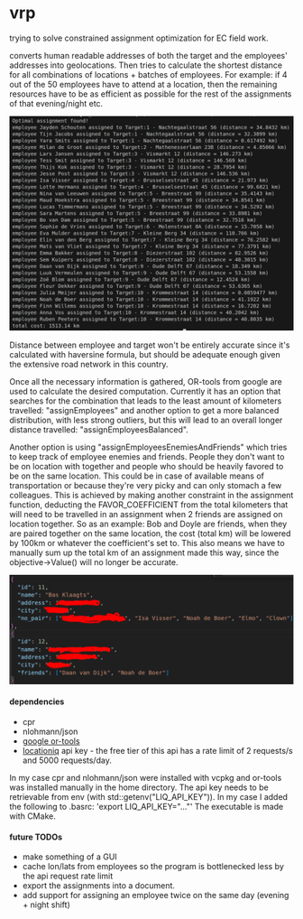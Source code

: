 # vrp

trying to solve constrained assignment optimization for EC field work.

converts human readable addresses of both the target and the employees' addresses into geolocations. Then tries to calculate the shortest distance for all combinations of locations + batches of employees. For example: if 4 out of the 50 employees have to attend at a location, then the remaining resources have to be as efficient as possible for the rest of the assignments of that evening/night etc.

![](ss.png)

Distance between employee and target won't be entirely accurate since it's calculated with haversine formula, but should be adequate enough given the extensive road network in this country.

Once all the necessary information is gathered, OR-tools from google are used to calculate the desired computation. Currently it has an option that searches for the combination that leads to the least amount of kilometers travelled: "assignEmployees" and another option to get a more balanced distribution, with less strong outliers, but this will lead to an overall longer distance travelled: "assignEmployeesBalanced".

Another option is using "assignEmployeesEnemiesAndFriends" which tries to keep track of employee enemies and friends. People they don't want to be on location with together and people who should be heavily favored to be on the same location. This could be in case of available means of transportation or because they're very picky and can only stomach a few colleagues. This is achieved by making another constraint in the assignment function, deducting the FAVOR_COEFFICIENT from the total kilometers that will need to be travelled in an assignment when 2 friends are assigned on location together. So as an example: Bob and Doyle are friends, when they are paired together on the same location, the cost (total km) will be lowered by 100km or whatever the coefficient's set to. This also means we have to manually sum up the total km of an assignment made this way, since the objective->Value() will no longer be accurate. 

![](ss2.png)

#### dependencies
- cpr
- nlohmann/json
- [google or-tools](https://developers.google.com/optimization/install/cpp/binary_linux)
- [locationiq](https://locationiq.com/) api key - the free tier of this api has a rate limit of 2 requests/s and 5000 requests/day. 

In my case cpr and nlohmann/json were installed with vcpkg and or-tools was installed manually in the home directory.
The api key needs to be retrievable from env (with std::getenv("LIQ_API_KEY")). In my case I added the following to 
.basrc: 'export LIQ_API_KEY="..."' The executable is made with CMake. 

#### future TODOs
- make something of a GUI
- cache lon/lats from employees so the program is bottlenecked less by the api request rate limit
- export the assignments into a document.
- add support for assigning an employee twice on the same day (evening + night shift)